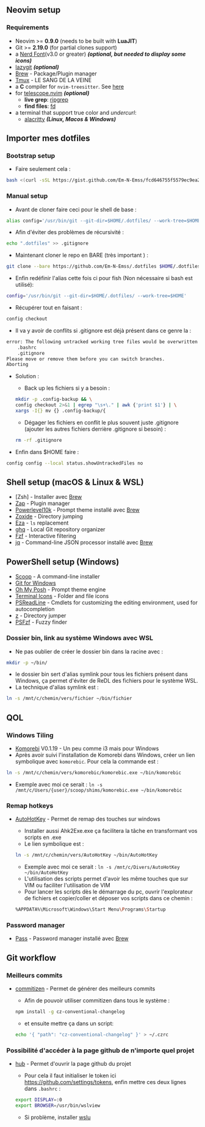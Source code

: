 ## Neovim setup

### Requirements

- Neovim >= **0.9.0** (needs to be built with **LuaJIT**)
- Git >= **2.19.0** (for partial clones support)
- a [Nerd Font](https://www.nerdfonts.com/)(v3.0 or greater) **_(optional, but needed to display some icons)_**
- [lazygit](https://github.com/jesseduffield/lazygit) **_(optional)_**
- [Brew](https://brew.sh/) - Package/Plugin manager
- [Tmux](https://doc.ubuntu-fr.org/tmux) - LE SANG DE LA VEINE
- a **C** compiler for `nvim-treesitter`. See [here](https://github.com/nvim-treesitter/nvim-treesitter#requirements)
- for [telescope.nvim](https://github.com/nvim-telescope/telescope.nvim) **_(optional)_**
  - **live grep**: [ripgrep](https://github.com/BurntSushi/ripgrep)
  - **find files**: [fd](https://github.com/sharkdp/fd)
- a terminal that support true color and _undercurl_:
  - [alacritty](https://github.com/alacritty/alacritty) **_(Linux, Macos & Windows)_**

## Importer mes dotfiles

### Bootstrap setup
- Faire seulement cela :
```bash
bash <(curl -sSL https://gist.github.com/Em-N-Emss/fcd646755f5579ec9ea21cfa88a62c52/bootstrap.sh)

```

### Manual setup

- Avant de cloner faire ceci pour le shell de base :

```bash
alias config='/usr/bin/git --git-dir=$HOME/.dotfiles/ --work-tree=$HOME'
```

- Afin d'éviter des problèmes de récursivité :

```bash
echo ".dotfiles" >> .gitignore
```

- Maintenant cloner le repo en BARE (très important ) :

```bash
git clone --bare https://github.com/Em-N-Emss/.dotfiles $HOME/.dotfiles
```

- Enfin redéfinir l'alias cette fois ci pour fish (Non nécessaire si bash est utilisé):

```bash
config='/usr/bin/git --git-dir=$HOME/.dotfiles/ --work-tree=$HOME'
```

- Récupérer tout en faisant :

```bash
config checkout
```

- Il va y avoir de conflits si .gitignore est déjà présent dans ce genre la :

```bash
error: The following untracked working tree files would be overwritten by checkout:
    .bashrc
    .gitignore
Please move or remove them before you can switch branches.
Aborting
```

- Solution :

  - Back up les fichiers si y a besoin :

  ```bash
  mkdir -p .config-backup && \
  config checkout 2>&1 | egrep "\s+\." | awk {'print $1'} | \
  xargs -I{} mv {} .config-backup/{
  ```

  - Dégager les fichiers en conflit le plus souvent juste .gitignore (ajouter les autres fichiers derrière .gitignore si besoin) :

  ```bash
  rm -rf .gitignore
  ```

- Enfin dans $HOME faire :

```bash
config config --local status.showUntrackedFiles no
```

## Shell setup (macOS & Linux & WSL)

- [Zsh] - Installer avec [Brew](https://brew.sh/)
- [Zap](https://github.com/zap-zsh/zap) - Plugin manager
- [Powerlevel10k](https://github.com/romkatv/powerlevel10k) - Prompt theme installé avec [Brew](https://brew.sh/)
- [Zoxide](https://github.com/ajeetdsouza/zoxide) - Directory jumping
- [Eza](https://github.com/eza-community/eza) - `ls` replacement
- [ghq](https://github.com/x-motemen/ghq) - Local Git repository organizer
- [Fzf](https://github.com/junegunn/fzf) - Interactive filtering
- [jq](https://github.com/jqlang/jq) - Command-line JSON processor installé avec [Brew](https://brew.sh/)

## PowerShell setup (Windows)

- [Scoop](https://scoop.sh/) - A command-line installer
- [Git for Windows](https://gitforwindows.org/)
- [Oh My Posh](https://ohmyposh.dev/) - Prompt theme engine
- [Terminal Icons](https://github.com/devblackops/Terminal-Icons) - Folder and file icons
- [PSReadLine](https://docs.microsoft.com/en-us/powershell/module/psreadline/) - Cmdlets for customizing the editing environment, used for autocompletion
- [z](https://www.powershellgallery.com/packages/z) - Directory jumper
- [PSFzf](https://github.com/kelleyma49/PSFzf) - Fuzzy finder

### Dossier bin, link au système Windows avec WSL

- Ne pas oublier de créer le dossier bin dans la racine avec :

```bash
mkdir -p ~/bin/
```

- le dossier bin sert d'alias symlink pour tous les fichiers présent dans Windows, ça permet d'éviter de ReDL des fichiers pour le système WSL.
- La technique d'alias symlink est :

```bash
ln -s /mnt/c/chemin/vers/fichier ~/bin/fichier
```

## QOL

### Windows Tiling

- [Komorebi](https://github.com/LGUG2Z/komorebi) V0.1.19 - Un peu comme i3 mais pour Windows
- Après avoir suivi l'installation de Komorebi dans Windows, créer un lien symbolique avec `komorebic`.
  Pour cela la commande est :

```bash
ln -s /mnt/c/chemin/vers/komorebic/komorebic.exe ~/bin/komorebic
```

- Exemple avec moi ce serait : `ln -s /mnt/c/Users/{user}/scoop/shims/komorebic.exe ~/bin/komorebic`

### Remap hotkeys

- [AutoHotKey](https://www.autohotkey.com/) - Permet de remap des touches sur windows

  - Installer aussi Ahk2Exe.exe ça facilitera la tâche en transformant vos scripts en .exe
  - Le lien symbolique est :

  ```bash
  ln -s /mnt/c/chemin/vers/AutoHotKey ~/bin/AutoHotKey
  ```

  - Exemple avec moi ce serait : `ln -s /mnt/c/Divers/AutoHotKey ~/bin/AutoHotKey`
  - L'utilisation des scripts permet d'avoir les même touches que sur VIM ou faciliter l'utilisation de VIM
  - Pour lancer les scripts dès le démarrage du pc, ouvrir l'explorateur de fichiers et copier/coller et déposer vos scripts dans ce chemin :

  ```bash
  %APPDATA%\Microsoft\Windows\Start Menu\Programs\Startup
  ```

### Password manager

- [Pass](https://git.zx2c4.com/password-store/) - Password manager installé avec [Brew](https://brew.sh/)

## Git workflow

### Meilleurs commits

- [commitizen](https://github.com/commitizen/cz-cli) - Permet de générer des meilleurs commits

  - Afin de pouvoir utiliser commitizen dans tous le système :

  ```bash
  npm install -g cz-conventional-changelog
  ```

  - et ensuite mettre ça dans un script:

  ```bash
  echo '{ "path": "cz-conventional-changelog" }' > ~/.czrc
  ```

### Possibilité d'accéder à la page github de n'importe quel projet

- [hub](https://github.com/mislav/hub) - Permet d'ouvrir la page github du projet

  - Pour cela il faut initialiser le token ici https://github.com/settings/tokens, enfin mettre ces deux lignes dans `.bashrc` :

  ```bash
  export DISPLAY=:0
  export BROWSER=/usr/bin/wslview
  ```

  - Si problème, installer [wslu](https://github.com/wslutilities/wslu#feature)
